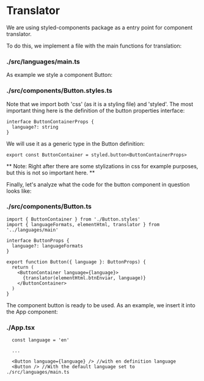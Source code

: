 # Translator

We are using styled-components package as a entry point for component translator.

To do this, we implement a file with the main functions for translation:

### ./src/languages/main.ts

As example we style a component Button:

### ./src/components/Button.styles.ts

Note that we import both 'css' (as it is a styling file) and 'styled'.
The most important thing here is the definition of the button properties interface:

```
interface ButtonContainerProps {
  language?: string
}
```

We will use it as a generic type in the Button definition:

```
export const ButtonContainer = styled.button<ButtonContainerProps>
```

** Note: Right after there are some stylizations in css for example purposes, but this is not so important here. **

Finally, let's analyze what the code for the button component in question looks like:

### ./src/components/Button.ts

```
import { ButtonContainer } from './Button.styles'
import { languageFormats, elementHtml, translator } from '../languages/main'

interface ButtonProps {
  language?: languageFormats
}

export function Button({ language }: ButtonProps) {
  return (
    <ButtonContainer language={language}>
      {translator(elementHtml.btnEnviar, language)}
    </ButtonContainer>
  )
}
```

The component button is ready to be used. As an example, we insert it into the App component:

### ./App.tsx

```
  const language = 'en'

  ...

  <Button language={language} /> //with en definition language
  <Button /> //With the default language set to ./src/languages/main.ts
```